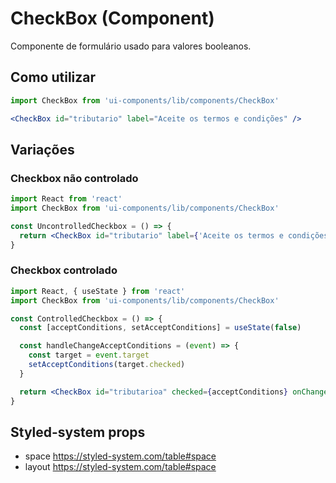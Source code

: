 # CheckBox (Component)

Componente de formulário usado para valores booleanos.

## Como utilizar

```js
import CheckBox from 'ui-components/lib/components/CheckBox'
```

```jsx
<CheckBox id="tributario" label="Aceite os termos e condições" />
```

## Variações

### Checkbox não controlado

```jsx
import React from 'react'
import CheckBox from 'ui-components/lib/components/CheckBox'

const UncontrolledCheckbox = () => {
  return <CheckBox id="tributario" label={'Aceite os termos e condições'} />
}
```

### Checkbox controlado

```jsx
import React, { useState } from 'react'
import CheckBox from 'ui-components/lib/components/CheckBox'

const ControlledCheckbox = () => {
  const [acceptConditions, setAcceptConditions] = useState(false)

  const handleChangeAcceptConditions = (event) => {
    const target = event.target
    setAcceptConditions(target.checked)
  }

  return <CheckBox id="tributarioa" checked={acceptConditions} onChange={handleChangeAcceptConditions} label={'Aceite os termos e condições'} />
}
```

## Styled-system props

- space https://styled-system.com/table#space
- layout https://styled-system.com/table#space
